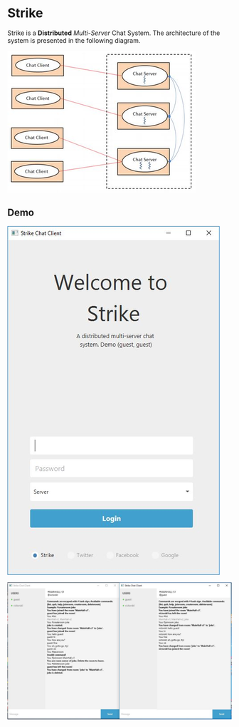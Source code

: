 # Strike

Strike is a **Distributed** _Multi-Server_ Chat System. The architecture of the system is presented in the following diagram.

![alt text](assets/images/strike_architecture.jpg "strike_architecture.jpg")


## Demo

![alt text](assets/screenshots/strike_client_splash.jpg "strike_client_splash.jpg")

![alt text](assets/screenshots/strike_client_chat_in_action.jpg "strike_client_chat_in_action.jpg")

